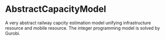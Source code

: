 # AbstractCapacityModel
A very abstract railway capcity estimation model unifying infrastructure resource and mobile resource. The integer programming model is solved by Gurobi.
